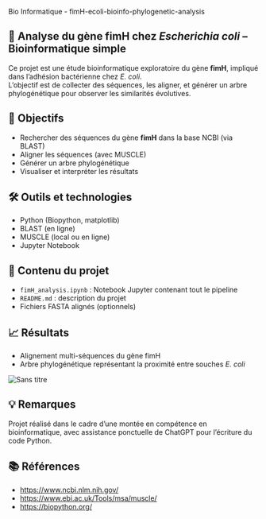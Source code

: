 Bio Informatique - fimH-ecoli-bioinfo-phylogenetic-analysis

## 🧬 Analyse du gène fimH chez *Escherichia coli* – Bioinformatique simple

Ce projet est une étude bioinformatique exploratoire du gène **fimH**, impliqué dans l’adhésion bactérienne chez *E. coli*.  
L’objectif est de collecter des séquences, les aligner, et générer un arbre phylogénétique pour observer les similarités évolutives.

## 📌 Objectifs
- Rechercher des séquences du gène **fimH** dans la base NCBI (via BLAST)
- Aligner les séquences (avec MUSCLE)
- Générer un arbre phylogénétique
- Visualiser et interpréter les résultats

## 🛠️ Outils et technologies
- Python (Biopython, matplotlib)
- BLAST (en ligne)
- MUSCLE (local ou en ligne)
- Jupyter Notebook

## 📁 Contenu du projet
- `fimH_analysis.ipynb` : Notebook Jupyter contenant tout le pipeline
- `README.md` : description du projet
- Fichiers FASTA alignés (optionnels)

## 📈 Résultats
- Alignement multi-séquences du gène fimH
- Arbre phylogénétique représentant la proximité entre souches *E. coli*

![Sans titre](https://github.com/user-attachments/assets/1189ede7-f5ac-47e6-af6a-3c859a6fd6ae)


## 💡 Remarques
Projet réalisé dans le cadre d’une montée en compétence en bioinformatique, avec assistance ponctuelle de ChatGPT pour l’écriture du code Python.

## 📚 Références
- https://www.ncbi.nlm.nih.gov/
- https://www.ebi.ac.uk/Tools/msa/muscle/
- https://biopython.org/
